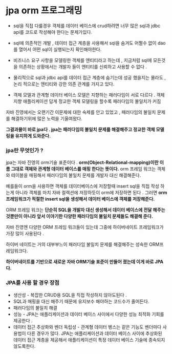 # jpa orm 프로그래밍

- sql을 직접 다룰경우 객체를 데이터 베이스에 crud하려면 너무 많은 sql과 jdbc api를 코드로 작성해야 한다는 문제가있다.

- sql에 의존적인 개발 , 데이터 접근 계층을 사용해서 sql을 숨겨도 어쩔수 없이 dao를 열어서 어떤 sql이 실행되는지 확인해야한다.

- 비즈니스 요구 사항을 모델링한 객체를 엔티티라고 하는데 , 지금처럼 sql에 모든것을 의존하는 상황에서는 개발자 들이 엔티티를 신뢰하고 사용할 수 없다 . 
- 물리적으로 sql과 jdbc api를 데이터 접근 계층에 숨기는데 성공 했을지는 몰라도 , 논리 적으로는 엔티티와 강한 의존 관계를 가지고 있다.
- 객체 모델과 관계형 데이터 베이스 모델은 지향하는 패러다임이 서로 다르다 . 객체지향 애플리케이션 답게 정교한 객체 모델링을 할수록 패러다임의 불일치가 커짐 

자바 진영에서는 오랜기간 이문제에 대한 숙제를 안고 있었고 , 패러다임의 불일치 문제를 해결하기위에 많은 노력을 기울여왔다.

**그결과물이 바로 jpa다 . jpa는 패러다임의 불일치 문제를 해결해주고 정교한 객체 모델링을 유지하게 도와준다.**

### jpa란 무엇인가 ?

jpa는 자바 진영의 orm기술 표준이다 . **orm(Object-Relational-mapping)이란 이름 그대로 객체와 관계형 데이터 베이스를 매핑 한다는 뜻이다.** orm 프레임 워크는 객체와 테이블을 매핑해서 패러다임의 불일치 문제를 개발자 대신 해결해준다.

예를들이 orm을 사용하면 객체를 데이터베이스에 저장할때 insert sql을 직접 작성 하는게 아니라 객체를 마치 자바 컬렉션에 저장하듯이 orm에 저장하면 된다 . 그러면 **orm 프레임워크가 적절한 insert sql을 생성해서 데이터 베이스에 객체를 저장해준다.**

ORM 프레임 워크는 **단순히 SQL을 개발자 대신 생성해서 데이터 베이스에 전달 해주는 것뿐만이 아니라 앞서 이야기한 다양한 패러다임의 불일치 문제들도 해결해 준다.**

자바 진영엔 다양한 ORM 프레임 워크들이 있는데 그중에 하이버네이트 프레임워크가 가장 많이 사용된다 . 

하이버 네이트는 거의 대부부느이 패러다임 불일치 문제를 해결해주는 성숙한 ORM프레임워크다.

**하이버네이트를 기반으로 새로운 자바 ORM기술 표준이 만들어 졌는데 이게 바로 JPA다.**

### JPA를 사용 할 경우 장점

- 생산성 - 복잡한 CRUD용 SQL을 직접 작성하지 않아도된다 . 
- SQL과 매핑을 대신 해주기 때문에 유지보수 해야하는 코드수가 줄어든다.
- 패러다임의 불일치 해결
- 성능 - JPA는 애플리케이션과 데이터 베이스 사이에서 다양한 성능 최적화 기회를 제공한다 . 
- 데이터 접근 추상화와 벤더 독립성 - 관계형 데이터 벵스는 같은 기능도 벤더마다 사용법이 다른 경우가 많다. JPA는 애플리케이션과 데이터 베이스 사이에 추상화된 데이터 접근 계층을 제공해서 애플리케이션이 특정 데이터 베이스 기술에 종속되지 않도록한다.

